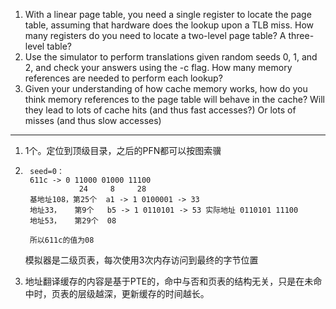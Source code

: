1. With a linear page table, you need a single register to locate the
page table, assuming that hardware does the lookup upon a TLB
miss. How many registers do you need to locate a two-level page
table? A three-level table?
2. Use the simulator to perform translations given random seeds 0,
1, and 2, and check your answers using the -c flag. How many
memory references are needed to perform each lookup?
3. Given your understanding of how cache memory works, how do
you think memory references to the page table will behave in the
cache? Will they lead to lots of cache hits (and thus fast accesses?)
Or lots of misses (and thus slow accesses)

---

1. 1个。定位到顶级目录，之后的PFN都可以按图索骥
2. ```
    seed=0：
    611c -> 0 11000 01000 11100
               24     8     28
    基地址108，第25个  a1 -> 1 0100001 -> 33
    地址33，   第9个   b5 -> 1 0110101 -> 53 实际地址 0110101 11100
    地址53，   第29个  08 

    所以611c的值为08
    ```

    模拟器是二级页表，每次使用3次内存访问到最终的字节位置

3. 地址翻译缓存的内容是基于PTE的，命中与否和页表的结构无关，只是在未命中时，页表的层级越深，更新缓存的时间越长。
